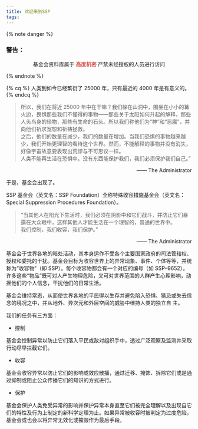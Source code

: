 ```yaml
---
title: 欢迎来到SSP
tags:
---
```


{% note danger %}

### 警告：

<p align="center"

基金会资料库属于
<font color=#d9534f>**高度机密**</font>
严禁未经授权的人员进行访问

</p>
{% endnote %}

{% cq %}
人类到如今已经繁衍了 25000 年，只有最近的 4000 年是有意义的。
{% endcq %}

> 所以，我们在将近 25000 年中在干嘛？我们躲在山洞中，围坐在小小的篝火边，畏惧那些我们不懂得的事物——那些关于太阳如何升起的解释，那些人头鸟身的怪物，那些有生命的石头。所以我们称他们为“神”和“恶魔”，并向他们祈求宽恕和祈祷拯救。\
> 之后，他们的数量在减少，我们的数量在增加。当我们恐惧的事物越来越少，我们开始更理智的看待这个世界。然而，不能解释的事物并没有消失，好像宇宙故意要表现出荒谬与不可思议一样。\
> 人类不能再生活在恐惧中。没有东西能保护我们，我们必须保护我们自己。”

<p align="right">—— The Administrator</p>

于是，基金会出现了。

SSP 基金会（英文名：SSP Foundation）全称特殊收容措施基金会（英文名：Special Suppression Procedures Foundation）。

> “当其他人在阳光下生活时，我们必须在阴影中和它们战斗，并防止它们暴露在大众眼中，这样其他人才能生活在一个理智的，普通的世界中。\
> 我们控制，我们收容，我们保护。”

<p align="right">—— The Administrator</p>

基金会于世界各地的暗处活动，其本身运作不受各个主要国家政府的司法管辖权、授权和委托的干扰。基金会目标为收容世界上的异常现象、事件、个体等等，并统称为“收容物”（即 SSP）。每个收容物都会有一个对应的编号（如 SSP–9652）。许多这些“物品”既可对人产生物理危险，又可对世界范围的人群产生心理影响，动摇他们的个人信念，干扰他们的日常生活。

基金会维持常态，从而使世界各地的平民得以生存并避免陷入恐惧、猜忌或失去信念的境况之中，并从地外、异次元和外层空间的威胁中维持人类的独立自
主。

我们的任务有三方面：

-   控制

基金会控制异常以防止它们落入平民或敌对组织手中，透过广泛观察及监测并采取行动尽早拦截它们。

-   收容

基金会收容异常以防止它们的影响或效应散播，通过迁移、掩饰、拆除它们或是通过抑制或阻止公众传播它们的知识的方式进行。

-   保护

基金会保护人类免受异常的影响并保护异常本身直至它们被完全理解以及出现自它们的特性及行为上制定的新科学定理为止。如果异常被收容时被判定为过度危险，基金会或也会以将异常无效化或摧毁作为最后手段。
